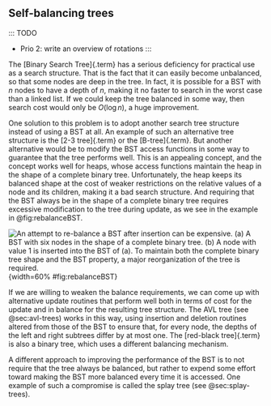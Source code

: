 
## Self-balancing trees

::: TODO
- Prio 2: write an overview of rotations
:::

The [Binary Search Tree]{.term} has a
serious deficiency for practical use as a search structure. That is the
fact that it can easily become unbalanced, so that some nodes are deep
in the tree. In fact, it is possible for a BST with $n$ nodes to have a
depth of $n$, making it no faster to search in the worst case than a
linked list. If we could keep the tree balanced in some way, then search
cost would only be $O(\log n)$, a huge improvement.

One solution to this problem is to adopt another search tree structure
instead of using a BST at all. An example of such an alternative tree
structure is the [2-3 tree]{.term} or the [B-tree]{.term}.
But another alternative would be to modify the BST access
functions in some way to guarantee that the tree performs well. This is
an appealing concept, and the concept works well for heaps, whose access
functions maintain the heap in the shape of a complete binary tree.
Unfortunately, the heap keeps its balanced shape at the cost of weaker
restrictions on the relative values of a node and its children, making
it a bad search structure. And requiring that the BST always be in the
shape of a complete binary tree requires excessive modification to the
tree during update, as we see in the example in @fig:rebalanceBST.

![An attempt to re-balance a BST after insertion can be expensive. (a) A
BST with six nodes in the shape of a complete binary tree. (b) A node
with value 1 is inserted into the BST of (a). To maintain both the
complete binary tree shape and the BST property, a major reorganization
of the tree is required.
](images/BSTBal.png){width=60% #fig:rebalanceBST}

If we are willing to weaken the balance requirements, we can come up
with alternative update routines that perform well both in terms of cost
for the update and in balance for the resulting tree structure.
The AVL tree (see @sec:avl-trees) works in this
way, using insertion and deletion routines altered from those of the BST
to ensure that, for every node, the depths of the left and right
subtrees differ by at most one.
The [red-black tree]{.term} is also a binary tree, which uses a different balancing mechanism.

A different approach to improving the performance of the BST is to not
require that the tree always be balanced, but rather to expend some
effort toward making the BST more balanced every time it is accessed.
One example of such a compromise is called the
splay tree (see @sec:splay-trees).


<!--
### Tree rotations

::: TODO
- overall idea of rotating in a tree
- left, right, left-left, left-right, etc
- steal from the AVL section
:::
 -->
